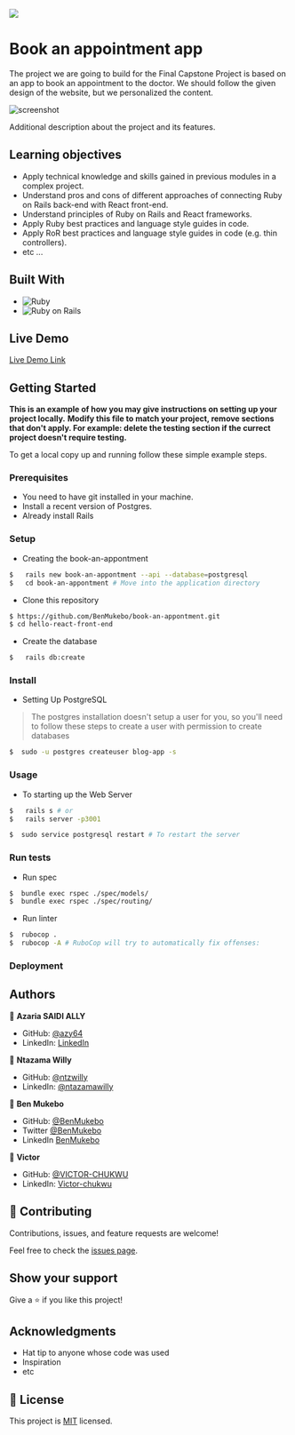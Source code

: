 ![](https://img.shields.io/badge/Microverse-blueviolet)

# Book an appointment app

The project we are going to build for the Final Capstone Project is based on an app to book an appointment to the doctor. We should follow the given design of the website, but we personalized the content.

![screenshot](./app_screenshot.png)

Additional description about the project and its features.

## Learning objectives

- Apply technical knowledge and skills gained in previous modules in a complex project.
- Understand pros and cons of different approaches of connecting Ruby on Rails back-end with React front-end.
- Understand principles of Ruby on Rails and React frameworks.
- Apply Ruby best practices and language style guides in code.
- Apply RoR best practices and language style guides in code (e.g. thin controllers).
- etc ...

## Built With

- ![Ruby](https://img.shields.io/badge/-Ruby-000000?style=flat&logo=ruby&logoColor=red)
- ![Ruby on Rails](https://img.shields.io/badge/-Ruby_on_Rails-000000?style=flat&logo=ruby-on-rails&logoColor=blue) 

## Live Demo

[Live Demo Link](https://livedemo.com)


## Getting Started

**This is an example of how you may give instructions on setting up your project locally.**
**Modify this file to match your project, remove sections that don't apply. For example: delete the testing section if the currect project doesn't require testing.**


To get a local copy up and running follow these simple example steps.

### Prerequisites

- You need to have git installed in your machine.
- Install a recent version of Postgres.
- Already install Rails

### Setup

- Creating the book-an-appontment

```bash
$   rails new book-an-appontment --api --database=postgresql
$   cd book-an-appontment # Move into the application directory
```

- Clone this repository

```bash
$ https://github.com/BenMukebo/book-an-appontment.git
$ cd hello-react-front-end
```

- Create the database

```bash
$   rails db:create
```


### Install

- Setting Up PostgreSQL

> The postgres installation doesn't setup a user for you, so you'll need to follow these steps to create a user with permission to create databases

```bash
$  sudo -u postgres createuser blog-app -s
```


### Usage

- To starting up the Web Server

```bash
$   rails s # or
$   rails server -p3001

$  sudo service postgresql restart # To restart the server
```

### Run tests

- Run spec

```bash
$  bundle exec rspec ./spec/models/
$  bundle exec rspec ./spec/routing/
```

- Run linter

```bash
$  rubocop .
$  rubocop -A # RuboCop will try to automatically fix offenses:
```

### Deployment



## Authors

👤 **Azaria SAIDI ALLY**

- GitHub: [@azy64](https://github.com/azy64)
- LinkedIn: [LinkedIn](https://www.linkedin.com/in/azaria-saidi-524780112/)


👤 **Ntazama Willy**

- GitHub: [@ntzwilly](https://github.com/ntzwilly)
- LinkedIn: [@ntazamawilly](https://linkedin.com/in/ntazama-willy-b676b7aa)


👤 **Ben Mukebo**

- GitHub: [@BenMukebo](https://github.com/BenMukebo)
- Twitter [@BenMukebo](https://twitter.com/BenMukebo)
- LinkedIn [BenMukebo](https://www.linkedin.com/in/kasongo-mukebo-ben-591720205/)

👤 **Victor**

- GitHub: [@VICTOR-CHUKWU](https://github.com/VICTOR-CHUKWU)
- LinkedIn: [Victor-chukwu](https://www.linkedin.com/in/victor-chukwu-95a020143)
  
## 🤝 Contributing

Contributions, issues, and feature requests are welcome!

Feel free to check the [issues page](https://github.com/azy64/book-an-appointment/issues).

## Show your support

Give a ⭐️ if you like this project!

## Acknowledgments

- Hat tip to anyone whose code was used
- Inspiration
- etc

## 📝 License

This project is [MIT](./MIT.md) licensed.